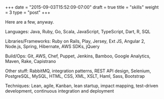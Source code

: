 +++
date = "2015-09-03T15:52:09-07:00"
draft = true
title = "skills"
weight = 3
type = "post"
+++

Here are a few, anyway.

Languages: Java, Ruby, Go, Scala, JavaScript, TypeScript, Dart, R, SQL

Libraries/Frameworks: Ruby on Rails, Play, Jersey, Ext JS, Angular 2, Node.js, Spring, Hibernate, AWS SDKs, jQuery

Build/Ops: Git, AWS, Chef, Puppet, Jenkins, Bamboo, Google Analytics, Maven, Rake, Capistrano

Other stuff: RabbitMQ, integration patterns, REST API design, Selenium, PostgreSQL, MySQL, HTML, CSS, XML, XSLT, Haml, Sass, Bootstrap 

Techniques: Lean, agile, Kanban, lean startup, impact mapping, test-driven development, continuous integration and deployment
